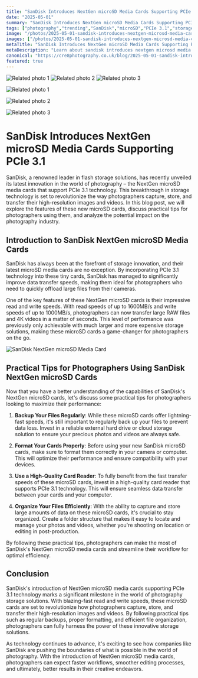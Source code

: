 ```yaml
---
title: "SanDisk Introduces NextGen microSD Media Cards Supporting PCIe 3.1"
date: "2025-05-01"
summary: "SanDisk Introduces NextGen microSD Media Cards Supporting PCIe 3.1 - A trending topic in photography."
tags: ["photography","trending","SanDisk","microSD","PCIe 3.1","storage","data transfer","high-resolution","innovation","efficiency","technology"]
image: "/photos/2025-05-01-sandisk-introduces-nextgen-microsd-media-cards-supporting-pcie-3-1-1.jpg"
images: ["/photos/2025-05-01-sandisk-introduces-nextgen-microsd-media-cards-supporting-pcie-3-1-1.jpg","/photos/2025-05-01-sandisk-introduces-nextgen-microsd-media-cards-supporting-pcie-3-1-2.jpg","/photos/2025-05-01-sandisk-introduces-nextgen-microsd-media-cards-supporting-pcie-3-1-3.jpg"]
metaTitle: "SanDisk Introduces NextGen microSD Media Cards Supporting PCIe 3.1 | cre8 Photography"
metaDescription: "Learn about sandisk introduces nextgen microsd media cards supporting pcie 3.1 in photography with practical tips and insights."
canonical: "https://cre8photography.co.uk/blog/2025-05-01-sandisk-introduces-nextgen-microsd-media-cards-supporting-pcie-3-1"
featured: true
---
```


<!-- Gallery as HTML -->

<div class="grid grid-cols-1 sm:grid-cols-2 md:grid-cols-3 gap-4">
  <img src="/photos/2025-05-01-sandisk-introduces-nextgen-microsd-media-cards-supporting-pcie-3-1-1.jpg" alt="Related photo 1" class="w-full rounded-lg" />
<img src="/photos/2025-05-01-sandisk-introduces-nextgen-microsd-media-cards-supporting-pcie-3-1-2.jpg" alt="Related photo 2" class="w-full rounded-lg" />
<img src="/photos/2025-05-01-sandisk-introduces-nextgen-microsd-media-cards-supporting-pcie-3-1-3.jpg" alt="Related photo 3" class="w-full rounded-lg" />
</div>


<!-- Gallery as Markdown -->
![Related photo 1](/photos/2025-05-01-sandisk-introduces-nextgen-microsd-media-cards-supporting-pcie-3-1-1.jpg)


![Related photo 2](/photos/2025-05-01-sandisk-introduces-nextgen-microsd-media-cards-supporting-pcie-3-1-2.jpg)


![Related photo 3](/photos/2025-05-01-sandisk-introduces-nextgen-microsd-media-cards-supporting-pcie-3-1-3.jpg)



# SanDisk Introduces NextGen microSD Media Cards Supporting PCIe 3.1

SanDisk, a renowned leader in flash storage solutions, has recently unveiled its latest innovation in the world of photography – the NextGen microSD media cards that support PCIe 3.1 technology. This breakthrough in storage technology is set to revolutionize the way photographers capture, store, and transfer their high-resolution images and videos. In this blog post, we will explore the features of these new microSD cards, discuss practical tips for photographers using them, and analyze the potential impact on the photography industry.

## Introduction to SanDisk NextGen microSD Media Cards

SanDisk has always been at the forefront of storage innovation, and their latest microSD media cards are no exception. By incorporating PCIe 3.1 technology into these tiny cards, SanDisk has managed to significantly improve data transfer speeds, making them ideal for photographers who need to quickly offload large files from their cameras.

One of the key features of these NextGen microSD cards is their impressive read and write speeds. With read speeds of up to 1600MB/s and write speeds of up to 1000MB/s, photographers can now transfer large RAW files and 4K videos in a matter of seconds. This level of performance was previously only achievable with much larger and more expensive storage solutions, making these microSD cards a game-changer for photographers on the go.

![SanDisk NextGen microSD Media Card](/path/to/image)

## Practical Tips for Photographers Using SanDisk NextGen microSD Cards

Now that you have a better understanding of the capabilities of SanDisk's NextGen microSD cards, let's discuss some practical tips for photographers looking to maximize their performance:

1. **Backup Your Files Regularly**: While these microSD cards offer lightning-fast speeds, it's still important to regularly back up your files to prevent data loss. Invest in a reliable external hard drive or cloud storage solution to ensure your precious photos and videos are always safe.

2. **Format Your Cards Properly**: Before using your new SanDisk microSD cards, make sure to format them correctly in your camera or computer. This will optimize their performance and ensure compatibility with your devices.

3. **Use a High-Quality Card Reader**: To fully benefit from the fast transfer speeds of these microSD cards, invest in a high-quality card reader that supports PCIe 3.1 technology. This will ensure seamless data transfer between your cards and your computer.

4. **Organize Your Files Efficiently**: With the ability to capture and store large amounts of data on these microSD cards, it's crucial to stay organized. Create a folder structure that makes it easy to locate and manage your photos and videos, whether you're shooting on location or editing in post-production.

By following these practical tips, photographers can make the most of SanDisk's NextGen microSD media cards and streamline their workflow for optimal efficiency.

## Conclusion

SanDisk's introduction of NextGen microSD media cards supporting PCIe 3.1 technology marks a significant milestone in the world of photography storage solutions. With blazing-fast read and write speeds, these microSD cards are set to revolutionize how photographers capture, store, and transfer their high-resolution images and videos. By following practical tips such as regular backups, proper formatting, and efficient file organization, photographers can fully harness the power of these innovative storage solutions.

As technology continues to advance, it's exciting to see how companies like SanDisk are pushing the boundaries of what is possible in the world of photography. With the introduction of NextGen microSD media cards, photographers can expect faster workflows, smoother editing processes, and ultimately, better results in their creative endeavors.

